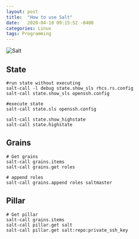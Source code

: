 ```yaml
---
layout: post
title:  "How to use Salt"
date:   2020-04-18 09:15:52 -0400
categories: Linux
tags: Programming
---
```


![Salt]({{site.baseurl}}/images/salt.png)

State
--------
```
#run state without executing 
salt-call -l debug state.show_sls rhcs.rs.config
salt-call state.show_sls openssh.config

#execute state
salt-call state.sls openssh.config

salt-call state.show_highstate
salt-call state.highstate

```

Grains
-----------

```
# Get grains
salt-call grains.items
salt-call grains.get roles

# append roles
salt-call grains.append roles saltmaster
```

Pillar
-----------
```
# Get pillar
salt-call grains.items
salt-call pillar.get salt
salt-call pillar.get salt:repo:private_ssh_key

```
